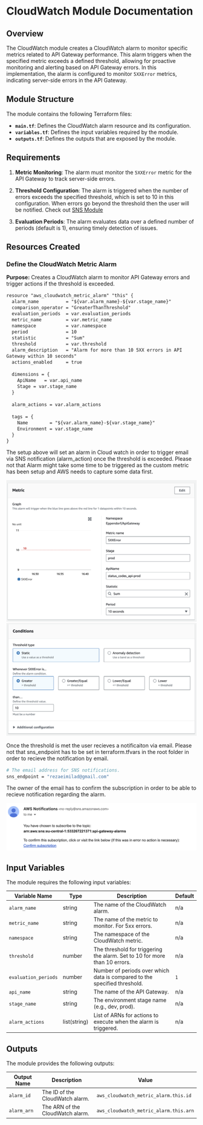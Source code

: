 # CloudWatch Module Documentation

## Overview

The CloudWatch module creates a CloudWatch alarm to monitor specific metrics related to API Gateway performance. This alarm triggers when the specified metric exceeds a defined threshold, allowing for proactive monitoring and alerting based on API Gateway errors. In this implementation, the alarm is configured to monitor `5XXError` metrics, indicating server-side errors in the API Gateway.

## Module Structure

The module contains the following Terraform files:
- **`main.tf`**: Defines the CloudWatch alarm resource and its configuration.
- **`variables.tf`**: Defines the input variables required by the module.
- **`outputs.tf`**: Defines the outputs that are exposed by the module.

## Requirements

1. **Metric Monitoring**: The alarm must monitor the `5XXError` metric for the API Gateway to track server-side errors.

2. **Threshold Configuration**: The alarm is triggered when the number of errors exceeds the specified threshold, which is set to 10 in this configuration. When errors go beyond the threshold then the user will be notified. Check out [SNS Module](sns.md)

3. **Evaluation Periods**: The alarm evaluates data over a defined number of periods (default is 1), ensuring timely detection of issues.

## Resources Created

### Define the CloudWatch Metric Alarm
**Purpose:** Creates a CloudWatch alarm to monitor API Gateway errors and trigger actions if the threshold is exceeded.
```hcl
resource "aws_cloudwatch_metric_alarm" "this" {
  alarm_name          = "${var.alarm_name}-${var.stage_name}"
  comparison_operator = "GreaterThanThreshold"
  evaluation_periods  = var.evaluation_periods
  metric_name         = var.metric_name
  namespace           = var.namespace
  period              = 10  
  statistic           = "Sum"
  threshold           = var.threshold
  alarm_description   = "Alarm for more than 10 5XX errors in API Gateway within 10 seconds"
  actions_enabled     = true

  dimensions = {
    ApiName   = var.api_name
    Stage = var.stage_name
  }

  alarm_actions = var.alarm_actions 

  tags = {
    Name        = "${var.alarm_name}-${var.stage_name}"
    Environment = var.stage_name
  }
}
```

The setup above will set an alarm in Cloud watch in order to trigger email via SNS notification (alarm_action) once the threshold is exceeded. Please not that Alarm might take some time to be triggered as the custom metric has been setup and AWS needs to capture some data first.

![Cloudwatch alarm](assets/alarm-1.png)
![Cloudwatch alarm](assets/alarm-2.png)

Once the threshold is met the user recieves a notificaiton via email. Please not that sns_endpoint has to be set in terraform.tfvars in the root folder in order to recieve the notification by email.

  ```bash
  # The email address for SNS notifications.
  sns_endpoint = "rezaeimilad@gmail.com"
  ```

The owner of the email has to confirm the subscription in order to be able to recieve notification regarding the alarm.

![SNS Topic](assets/subscription.png)

## Input Variables

The module requires the following input variables:

| Variable Name        | Type        | Description                                                              | Default |
|----------------------|-------------|--------------------------------------------------------------------------|---------|
| `alarm_name`         | string      | The name of the CloudWatch alarm.                                        | n/a     |
| `metric_name`        | string      | The name of the metric to monitor. For 5xx errors.                       | n/a     |
| `namespace`          | string      | The namespace of the CloudWatch metric.                                  | n/a     |
| `threshold`          | number      | The threshold for triggering the alarm. Set to 10 for more than 10 errors.| n/a     |
| `evaluation_periods` | number      | Number of periods over which data is compared to the specified threshold.| `1`     |
| `api_name`           | string      | The name of the API Gateway.                                              | n/a     |
| `stage_name`         | string      | The environment stage name (e.g., dev, prod).                            | n/a     |
| `alarm_actions`      | list(string)| List of ARNs for actions to execute when the alarm is triggered.          | n/a     |

## Outputs

The module provides the following outputs:

| Output Name | Description                                      | Value                                      |
|-------------|--------------------------------------------------|--------------------------------------------|
| `alarm_id`  | The ID of the CloudWatch alarm.                  | `aws_cloudwatch_metric_alarm.this.id`      |
| `alarm_arn` | The ARN of the CloudWatch alarm.                 | `aws_cloudwatch_metric_alarm.this.arn`     |
